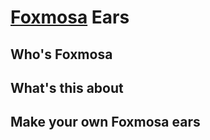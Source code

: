 [Foxmosa](http://moztw.org/foxmosa) Ears
============

## Who's Foxmosa

## What's this about

## Make your own Foxmosa ears